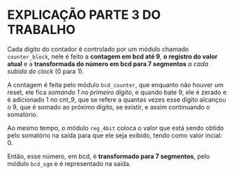 # EXPLICAÇÃO PARTE 3 DO TRABALHO

Cada dígito do contador é controlado por um módulo chamado `counter_block`, nele é feito a **contagem em bcd até 9**, 
**o registro do valor atual** e a **transformada do número em bcd para 7 segmentos** *a cada subida do clock* (0 para 1). 

A contagem é feita pelo módulo `bcd_counter`, que enquanto não houver um reset, ele fica *somando 1 no primeiro dígito*, 
e quando bate 9, ele é zerado e é adicionado 1 no cnt_9, que se refere a quantas vezes esse dígito alcançou o 9, 
que é somado ao próximo dígito, se existir, e assim continuando o somatório.

Ao mesmo tempo, o módulo `reg_4bit` coloca o valor que está sendo obtido pelo somatório na saída para que ele seja exibido, tendo como valor incial: 0.

Então, esse número, em bcd, é **transformado para 7 segmentos**, pelo módulo `bcd_sgm` e é representado na saída.
